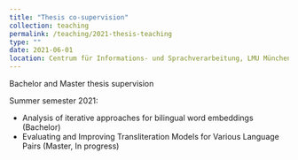 ```yaml
---
title: "Thesis co-supervision"
collection: teaching
permalink: /teaching/2021-thesis-teaching
type: ""
date: 2021-06-01
location: Centrum für Informations- und Sprachverarbeitung, LMU München
---
```


Bachelor and Master thesis supervision


Summer semester 2021:
* Analysis of iterative approaches for bilingual word embeddings (Bachelor)
* Evaluating and Improving Transliteration Models for Various Language Pairs (Master, In progress)
